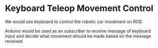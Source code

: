 # Keyboard Teleop Movement Control

We would use keyboard to control the robotic car movement on ROS.

Arduino would be used as an subscriber to receive message of keyboard input and decide what movement should be made based on the message received.